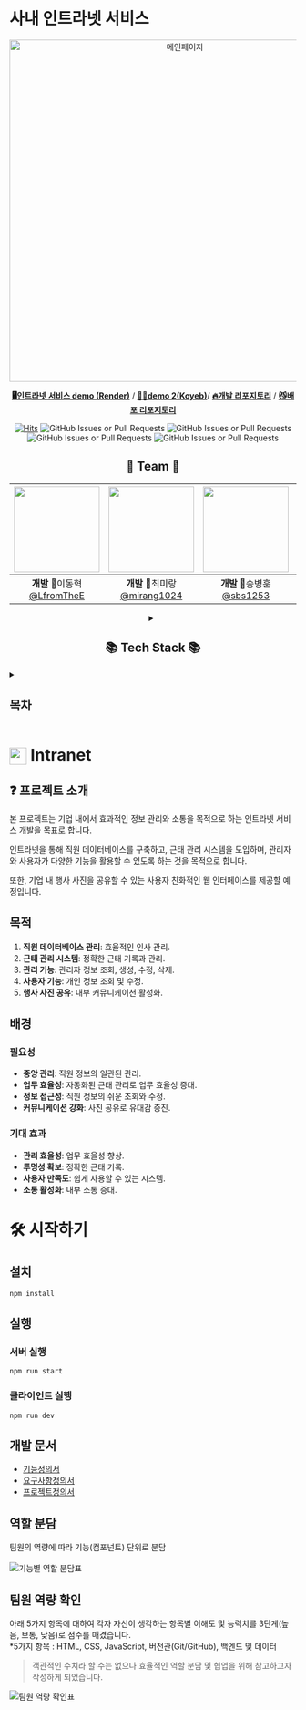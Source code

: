 # 사내 인트라넷 서비스
<div align=center>
  
<img src="https://github.com/Dev-FE-1/team2-intranet-project-/assets/70564622/43b18c21-07c8-4336-a748-15cddf7e3a56" alt="메인페이지" width="600"/>

[**🖥️인트라넷 서비스 demo (Render)**](https://intranet-solution.onrender.com/) / [**👩‍💼demo 2(Koyeb)**](https://profitable-daria-toyproject-group2-intranet-solution-7cbe0e98.koyeb.app/mypage)/ [**🔥개발 리포지토리**](https://github.com/Dev-FE-1/team2-intranet-project-) / [**😼배포 리포지토리**](https://github.com/DFE-1st-toy-project-group-2/intranet-solution)

[![Hits](https://hits.seeyoufarm.com/api/count/incr/badge.svg?url=https%3A%2F%2Fgithub.com%2FDev-FE-1%2Fteam2-intranet-project-&count_bg=%2379C83D&title_bg=%23555555&icon=&icon_color=%23E7E7E7&title=hits&edge_flat=false)](https://hits.seeyoufarm.com)
![GitHub Issues or Pull Requests](https://img.shields.io/github/issues/Dev-FE-1/team2-intranet-project-)
![GitHub Issues or Pull Requests](https://img.shields.io/github/issues-closed/Dev-FE-1/team2-intranet-project-)
![GitHub Issues or Pull Requests](https://img.shields.io/github/issues-pr/Dev-FE-1/team2-intranet-project-?color=0088ff)
![GitHub Issues or Pull Requests](https://img.shields.io/github/issues-pr-closed/Dev-FE-1/team2-intranet-project-?color=0088ff)

## 👋 Team 👋
|[<img src="https://avatars.githubusercontent.com/u/89085298?v=4" width="150" height="150"/>](https://github.com/LfromTheE)|[<img src="https://avatars.githubusercontent.com/u/158833693?v=4" width="150" height="150"/>](https://github.com/mirang1024)|[<img src="https://avatars.githubusercontent.com/u/70564622?v=4" width="150" height="150"/>](https://github.com/sbs1253)|[<img src="https://avatars.githubusercontent.com/u/27764950?v=4" width="150" height="150"/>](https://github.com/clara-shin)|[<img src="https://avatars.githubusercontent.com/u/59277499?v=4" width="150" height="150"/>](https://github.com/nakyeonko3)|
|:-:|:-:|:-:|:-:|:-:|
|**개발** 🐶이동혁<br/>[@LfromTheE](https://github.com/LfromTheE)|**개발** 🐬최미랑<br/>[@mirang1024](https://github.com/mirang1024)|**개발** 🐳송병훈<br/>[@sbs1253](https://github.com/sbs1253)|**개발** 🦈신혜진<br/>[@clara-shin](https://github.com/clara-shin)|**개발** 🐺고낙연<br/>[@nakyeonko3](https://github.com/nakyeonko3)|
</div>

<details>
<summary align=center><h2>📚 Tech Stack 📚</h2></summary>

<div align=center>

### 🧑‍💻 Front-end 🧑‍💻

![HTML5](https://img.shields.io/badge/html5-%23E34F26.svg?style=for-the-badge&logo=html5&logoColor=white)
![CSS3](https://img.shields.io/badge/css3-%231572B6.svg?style=for-the-badge&logo=css3&logoColor=white)
![JavaScript](https://img.shields.io/badge/javascript-%23323330.svg?style=for-the-badge&logo=javascript&logoColor=%23F7DF1E)
![Axios](https://img.shields.io/badge/Axios-5A29E4?style=for-the-badge&logo=Axios&logoColor=white)

### 🧑‍💻 Back-end 🧑‍💻

![NodeJS](https://img.shields.io/badge/node.js-6DA55F?style=for-the-badge&logo=node.js&logoColor=white)
![Express.js](https://img.shields.io/badge/express.js-%23404d59.svg?style=for-the-badge&logo=express&logoColor=%2361DAFB)

### 💻 Database 💻

![SQLite](https://img.shields.io/badge/sqlite-%2307405e.svg?style=for-the-badge&logo=sqlite&logoColor=white)

</div>

---

<div align=center>

#### 🛠 Tools 🛠

</div>

<div align=center>

![Zoom](https://img.shields.io/badge/Zoom-2D8CFF?style=for-the-badge&logo=zoom&logoColor=white)
![Slack](https://img.shields.io/badge/Slack-4A154B?style=for-the-badge&logo=slack&logoColor=white)
![Notion](https://img.shields.io/badge/Notion-%23000000.svg?style=for-the-badge&logo=notion&logoColor=white)
![Git](https://img.shields.io/badge/git-%23F05033.svg?style=for-the-badge&logo=git&logoColor=white)
![GitHub](https://img.shields.io/badge/github-%23121011.svg?style=for-the-badge&logo=github&logoColor=white)

</div>

---

</details>
<details>
<summary> <h2>목차</h2></summary>

- [<img src="https://i.imgur.com/nk7vp1m.png" width="30" height="30" align='center'/> Intranet](#Intranet)
  - [❓ 프로젝트 소개](#-프로젝트-소개)
  - [목적](#목적)
  - [배경](#배경)
    - [필요성](#필요성)
    - [기대 효과](#기대-효과)
- [🛠 시작하기](#-시작하기)
  - [설치](#설치)
  - [실행](#실행)
    - [서버 실행](#서버-실행)
    - [클라이언트 실행](#클라이언트-실행)
- [개발 문서](#개발-문서)
- [역할 분담](#역할-분담)
- [팀원 역량 확인](#팀원-역량-확인)

  </details>

# <img src="https://i.imgur.com/nk7vp1m.png" width="30" height="30" align='center'/> Intranet

## ❓ 프로젝트 소개

본 프로젝트는 기업 내에서 효과적인 정보 관리와 소통을 목적으로 하는 인트라넷 서비스 개발을 목표로 합니다.

인트라넷을 통해 직원 데이터베이스를 구축하고, 근태 관리 시스템을 도입하며, 관리자와 사용자가 다양한 기능을 활용할 수 있도록 하는 것을 목적으로 합니다.

또한, 기업 내 행사 사진을 공유할 수 있는 사용자 친화적인 웹 인터페이스를 제공할 예정입니다.

## 목적

1. **직원 데이터베이스 관리**: 효율적인 인사 관리.
2. **근태 관리 시스템**: 정확한 근태 기록과 관리.
3. **관리 기능**: 관리자 정보 조회, 생성, 수정, 삭제.
4. **사용자 기능**: 개인 정보 조회 및 수정.
5. **행사 사진 공유**: 내부 커뮤니케이션 활성화.

## 배경

### 필요성

- **중앙 관리**: 직원 정보의 일관된 관리.
- **업무 효율성**: 자동화된 근태 관리로 업무 효율성 증대.
- **정보 접근성**: 직원 정보의 쉬운 조회와 수정.
- **커뮤니케이션 강화**: 사진 공유로 유대감 증진.

### 기대 효과

- **관리 효율성**: 업무 효율성 향상.
- **투명성 확보**: 정확한 근태 기록.
- **사용자 만족도**: 쉽게 사용할 수 있는 시스템.
- **소통 활성화**: 내부 소통 증대.

# 🛠 시작하기

## 설치

```
npm install
```

## 실행

### 서버 실행

```
npm run start
```

### 클라이언트 실행

```
npm run dev
```

## 개발 문서

- [기능정의서](https://github.com/Dev-FE-1/team2-intranet-project-/blob/main/design/%EA%B8%B0%EB%8A%A5%EC%A0%95%EC%9D%98%EC%84%9C.md)
- [요구사항정의서](https://github.com/Dev-FE-1/team2-intranet-project-/blob/main/design/%EC%9A%94%EA%B5%AC%EC%82%AC%ED%95%AD%EC%A0%95%EC%9D%98%EC%84%9C.md)
- [프로젝트정의서](https://github.com/Dev-FE-1/team2-intranet-project-/blob/main/design/%ED%94%84%EB%A1%9C%EC%A0%9D%ED%8A%B8%EC%A0%95%EC%9D%98%EC%84%9C.md)

## 역할 분담

팀원의 역량에 따라 기능(컴포넌트) 단위로 분담 </br></br>
![기능별 역할 분담표](https://i.imgur.com/NUgqk5t.png)

## 팀원 역량 확인

아래 5가지 항목에 대하여 각자 자신이 생각하는 항목별 이해도 및 능력치를 3단계(높음, 보통, 낮음)로 점수를 매겼습니다.  
\*5가지 항목 : HTML, CSS, JavaScript, 버전관(Git/GitHub), 백엔드 및 데이터

> 객관적인 수치라 할 수는 없으나 효율적인 역할 분담 및 협업을 위해 참고하고자 작성하게 되었습니다. </br>

![팀원 역량 확인표](https://i.imgur.com/5J7M6kt.png)
